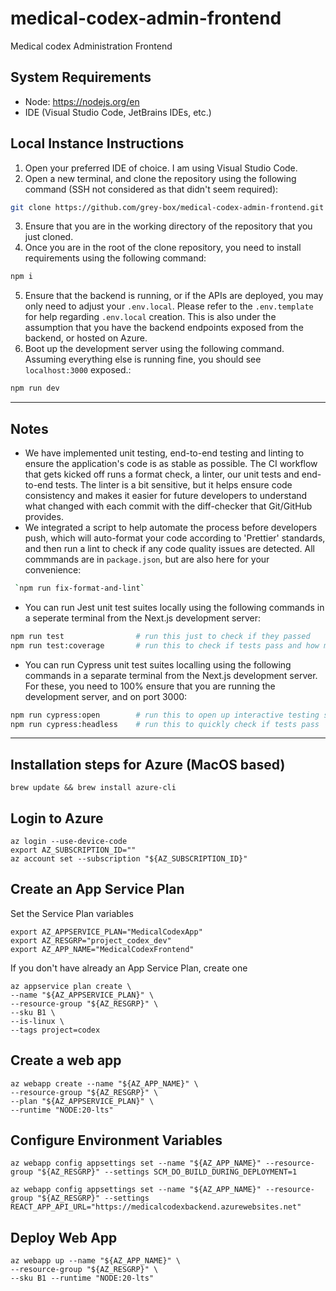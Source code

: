 # medical-codex-admin-frontend

Medical codex Administration Frontend

## System Requirements

- Node: https://nodejs.org/en
- IDE (Visual Studio Code, JetBrains IDEs, etc.)

## Local Instance Instructions

1. Open your preferred IDE of choice. I am using Visual Studio Code.
2. Open a new terminal, and clone the repository using the following command (SSH not considered as that didn't seem required):

```bash
git clone https://github.com/grey-box/medical-codex-admin-frontend.git
```

3. Ensure that you are in the working directory of the repository that you just cloned.
4. Once you are in the root of the clone repository, you need to install requirements using the following command:

```bash
npm i
```

5. Ensure that the backend is running, or if the APIs are deployed, you may only need to adjust your `.env.local`. Please refer to the `.env.template` for help regarding `.env.local` creation. This is also under the assumption that you have the backend endpoints exposed from the backend, or hosted on Azure.
6. Boot up the development server using the following command. Assuming everything else is running fine, you should see `localhost:3000` exposed.:

```bash
npm run dev
```

---

## Notes

- We have implemented unit testing, end-to-end testing and linting to ensure the application's code is as stable as possible. The CI workflow that gets kicked off runs a format check, a linter, our unit tests and end-to-end tests. The linter is a bit sensitive, but it helps ensure code consistency and makes it easier for future developers to understand what changed with each commit with the diff-checker that Git/GitHub provides.
- We integrated a script to help automate the process before developers push, which will auto-format your code according to 'Prettier' standards, and then run a lint to check if any code quality issues are detected. All commmands are in `package.json`, but are also here for your convenience:

```bash
 `npm run fix-format-and-lint`
```

- You can run Jest unit test suites locally using the following commands in a seperate terminal from the Next.js development server:

```bash
npm run test                # run this just to check if they passed
npm run test:coverage       # run this to check if tests pass and how much code you are covering
```

- You can run Cypress unit test suites localling using the following commands in a separate terminal from the Next.js development server. For these, you need to 100% ensure that you are running the development server, and on port 3000:

```bash
npm run cypress:open        # run this to open up interactive testing suite. This is recommended for debugging any possible issues with tests as you can inspect elements as if you were in the browser itself
npm run cypress:headless    # run this to quickly check if tests pass
```

---

## Installation steps for Azure (MacOS based)

```shell
brew update && brew install azure-cli
```

## Login to Azure

```shell
az login --use-device-code
export AZ_SUBSCRIPTION_ID=""
az account set --subscription "${AZ_SUBSCRIPTION_ID}"
```

## Create an App Service Plan

Set the Service Plan variables

```shell
export AZ_APPSERVICE_PLAN="MedicalCodexApp"
export AZ_RESGRP="project_codex_dev"
export AZ_APP_NAME="MedicalCodexFrontend"
```

If you don't have already an App Service Plan, create one

```shell
az appservice plan create \
--name "${AZ_APPSERVICE_PLAN}" \
--resource-group "${AZ_RESGRP}" \
--sku B1 \
--is-linux \
--tags project=codex
```

## Create a web app

```shell
az webapp create --name "${AZ_APP_NAME}" \
--resource-group "${AZ_RESGRP}" \
--plan "${AZ_APPSERVICE_PLAN}" \
--runtime "NODE:20-lts"
```

## Configure Environment Variables

```shell
az webapp config appsettings set --name "${AZ_APP_NAME}" --resource-group "${AZ_RESGRP}" --settings SCM_DO_BUILD_DURING_DEPLOYMENT=1
```

```shell
az webapp config appsettings set --name "${AZ_APP_NAME}" --resource-group "${AZ_RESGRP}" --settings REACT_APP_API_URL="https://medicalcodexbackend.azurewebsites.net"
```

## Deploy Web App

```
az webapp up --name "${AZ_APP_NAME}" \
--resource-group "${AZ_RESGRP}" \
--sku B1 --runtime "NODE:20-lts"
```
